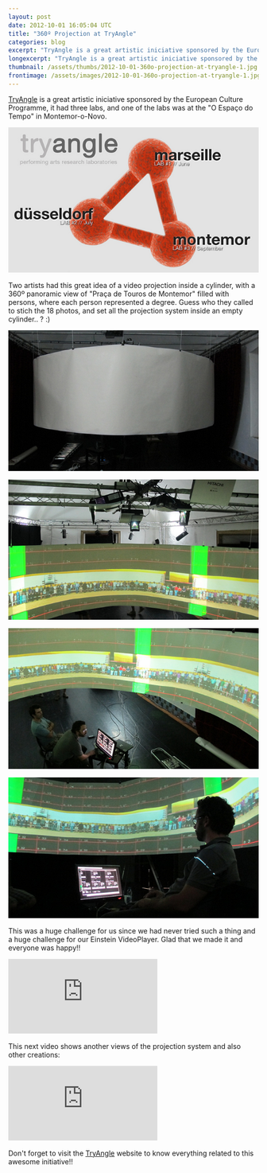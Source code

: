 ```yaml
---
layout: post
date: 2012-10-01 16:05:04 UTC
title: "360º Projection at TryAngle"
categories: blog
excerpt: "TryAngle is a great artistic iniciative sponsored by the European Culture Programme, it had three labs, and one of the labs was at the \"O Espaço do Tempo\" in Montemor-o-Novo."
longexcerpt: "TryAngle is a great artistic iniciative sponsored by the European Culture Programme, it had three labs, and one of the labs was at the \"O Espaço do Tempo\" in Montemor-o-Novo.Two artists had this great idea of a video projection inside a cylinder, with a 360º panoramic view of \"Praça de Touros de Montemor\" filled with persons, where each person represented a degree. Guess who they called to stich the 18 photos, and set all the projection system inside an empty cylinder.. ? :)"
thumbnail: /assets/thumbs/2012-10-01-360o-projection-at-tryangle-1.jpg
frontimage: /assets/images/2012-10-01-360o-projection-at-tryangle-1.jpg
---
```


<a href="http://tryangle.eu/">TryAngle</a> is a great artistic iniciative sponsored by the European Culture Programme, it had three labs, and one of the labs was at the "O Espaço do Tempo" in Montemor-o-Novo.

<img class="postimage" src="/assets/images/2012-10-01-360o-projection-at-tryangle-1.jpg"/>

Two artists had this great idea of a video projection inside a cylinder, with a 360º panoramic view of "Praça de Touros de Montemor" filled with persons, where each person represented a degree. Guess who they called to stich the 18 photos, and set all the projection system inside an empty cylinder.. ? :)

<a title="360º projection @ TryAngle by guibot, on Flickr" href="http://www.flickr.com/photos/guibot/8043625177/"><img class="postimage" alt="360º projection @ TryAngle" src="/assets/images/2012-10-01-360o-projection-at-tryangle-2.jpg"/></a>

<a title="360º projection @ TryAngle by guibot, on Flickr" href="http://www.flickr.com/photos/guibot/8043625677/"><img class="postimage" alt="360º projection @ TryAngle" src="/assets/images/2012-10-01-360o-projection-at-tryangle-3.jpg"/></a>

<a title="360º projection @ TryAngle by guibot, on Flickr" href="http://www.flickr.com/photos/guibot/8043634224/"><img class="postimage" alt="360º projection @ TryAngle" src="/assets/images/2012-10-01-360o-projection-at-tryangle-4.jpg"/></a>

<a href="http://www.flickr.com/photos/guibot/8043635488/" title="360º projection @ TryAngle by guibot, on Flickr"><img class="postimage" alt="360º projection @ TryAngle" src="/assets/images/2012-10-01-360o-projection-at-tryangle-5.jpg"/></a>

This was a huge challenge for us since we had never tried such a thing and a huge challenge for our Einstein VideoPlayer. Glad that we made it and everyone was happy!!

<div class="video-container"><iframe src="http://www.youtube.com/embed/ycPE7KixTzI" frameborder="0" allowfullscreen></iframe></div>

This next video shows another views of the projection system and also other creations:

<div class="video-container"><iframe src="http://www.youtube.com/embed/7uHrnEwZXKo" frameborder="0" allowfullscreen></iframe></div>

Don't forget to visit the <a href="http://tryangle.eu">TryAngle</a> website to know everything related to this awesome initiative!! 